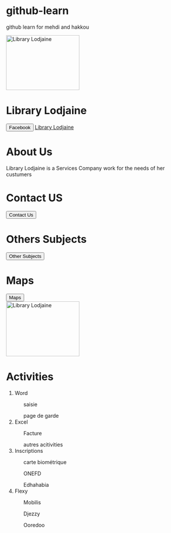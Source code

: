 # github-learn
github learn for mehdi and hakkou

<!DOCTYPE html>
<html>
<head>
    <title> Library Lodjaine </title>
</head>
<body>
   <img src="librairie.png.png" alt="Library Lodjaine" width="200" height="150">  
    <h1>Library Lodjaine</h1>
    <button width="100" weight="50">Facebook</button>
    <a href="https://web.facebook.com/lib.lodjaine/?ref=bookmarks" target="_blank">Library Lodjaine</a>
    <h1>About Us</h1>
    <p>Library Lodjaine is a Services Company work for the needs of her custumers </p>
    <h1>Contact US</h1>
    <button width="100" height="50">Contact Us</button>
    <h1>Others Subjects</h1>
    <button width ="100" height="50">Other Subjects</button>
    <h1>Maps</h1>
    <button width="100" height="50">Maps</button> <br>
    <img src="mxcp_1570881344160_72430341_460151574592182_692607976636153856_n.png" alt="Library Lodjaine" width="200" height="150">
    <h1>Activities</h1>
    <ol>
        <li>Word</li>
            <ul>saisie</ul>
            <ul>page de garde</ul>
        <Li>Excel</Li>
            <ul>Facture</ul>
            <ul>autres acitivities</ul>
        <li>Inscriptions</li>
            <ul>carte biométrique</ul>
            <ul>ONEFD</ul>
            <ul>Edhahabia</ul>
        <li>Flexy</li>
            <ul>Mobilis</ul>
            <ul>Djezzy</ul>
            <ul>Ooredoo</ul>
    </ol>
    </body>
</html>

